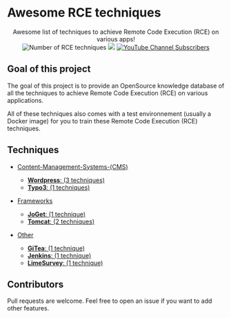 # Awesome RCE techniques

<p align="center">
  Awesome list of techniques to achieve Remote Code Execution (RCE) on various apps!
  <br>
  <img alt="Number of RCE techniques" src="https://img.shields.io/badge/techniques-10-brightgreen">
  <a href="https://twitter.com/intent/follow?screen_name=podalirius_" title="Follow"><img src="https://img.shields.io/twitter/follow/podalirius_?label=Podalirius&style=social"></a>
  <a href="https://www.youtube.com/c/Podalirius_?sub_confirmation=1" title="Subscribe"><img alt="YouTube Channel Subscribers" src="https://img.shields.io/youtube/channel/subscribers/UCF_x5O7CSfr82AfNVTKOv_A?style=social"></a>
  <br>
</p>

## Goal of this project

The goal of this project is to provide an OpenSource knowledge database of all the techniques to achieve Remote Code Execution (RCE) on various applications. 

All of these techniques also comes with a test environnement (usually a Docker image) for you to train these Remote Code Execution (RCE) techniques.

## Techniques

 - [Content-Management-Systems-(CMS)](./Content-Management-Systems-(CMS)/)
   + [**Wordpress**: (3 techniques)](./Content-Management-Systems-(CMS)/Wordpress/)
   + [**Typo3**: (1 techniques)](./Content-Management-Systems-(CMS)/Typo3/)
     
 - [Frameworks](./Frameworks/)
   + [**JoGet**: (1 technique)](./Frameworks/JoGet/)
   + [**Tomcat**: (2 techniques)](./Frameworks/Tomcat/)
   
 - [Other](./Other/)
   + [**GiTea**: (1 technique)](./Other/GiTea/)
   + [**Jenkins**: (1 technique)](./Other/Jenkins/)
   + [**LimeSurvey**: (1 technique)](./Other/LimeSurvey/)
   
## Contributors

Pull requests are welcome. Feel free to open an issue if you want to add other features.
